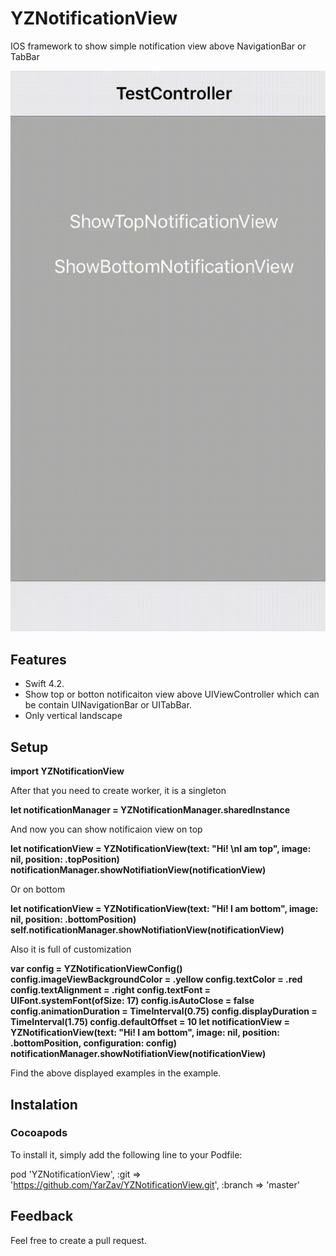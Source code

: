 # YZNotificationView
IOS framework to show simple notification view above NavigationBar or TabBar

![](YZNotificationViewExample.gif)

## Features
- Swift 4.2.
- Show top or botton notificaiton view above UIViewController which can be contain UINavigationBar or UITabBar.
- Only vertical landscape

## Setup

**import YZNotificationView**

After that you need to create worker, it is a singleton

**let notificationManager = YZNotificationManager.sharedInstance**

And now you can show notificaion view on top

**let notificationView = YZNotificationView(text: "Hi! \nI am top", image: nil, position: .topPosition)**
**notificationManager.showNotifiationView(notificationView)**

Or on bottom

**let notificationView = YZNotificationView(text: "Hi! I am bottom", image: nil, position: .bottomPosition)** 
**self.notificationManager.showNotifiationView(notificationView)**

Also it is full of customization

**var config = YZNotificationViewConfig()
config.imageViewBackgroundColor = .yellow
config.textColor = .red
config.textAlignment = .right
config.textFont = UIFont.systemFont(ofSize: 17)
config.isAutoClose = false
config.animationDuration = TimeInterval(0.75)
config.displayDuration = TimeInterval(1.75)
config.defaultOffset = 10
let notificationView = YZNotificationView(text: "Hi! I am bottom", image: nil, position: .bottomPosition, configuration: config)
notificationManager.showNotifiationView(notificationView)**

Find the above displayed examples in the example.

## Instalation
### Cocoapods

To install it, simply add the following line to your Podfile:

pod 'YZNotificationView', :git => 'https://github.com/YarZav/YZNotificationView.git', :branch => 'master'

## Feedback

Feel free to create a pull request.


